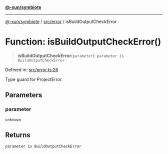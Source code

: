 [**@-xun/symbiote**](../../../README.md)

***

[@-xun/symbiote](../../../README.md) / [src/error](../README.md) / isBuildOutputCheckError

# Function: isBuildOutputCheckError()

> **isBuildOutputCheckError**(`parameter`): `parameter is BuildOutputCheckError`

Defined in: [src/error.ts:26](https://github.com/Xunnamius/symbiote/blob/3bc9175601936ce1e29ce6f32d229d0639c2bec1/src/error.ts#L26)

Type guard for ProjectError.

## Parameters

### parameter

`unknown`

## Returns

`parameter is BuildOutputCheckError`
